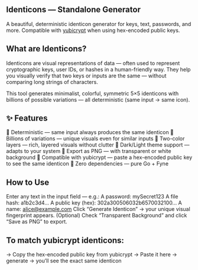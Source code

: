 ## Identicons — Standalone Generator

A beautiful, deterministic identicon generator for keys, text, passwords,
and more. Compatible with [yubicrypt](https://github.com/Ch1ffr3punk/yubicrypt) when using hex-encoded public keys. 

## What are Identicons?

Identicons are visual representations of data — often used to represent
cryptographic keys, user IDs, or hashes in a human-friendly way.
They help you visually verify that two keys or inputs are the same —
without comparing long strings of characters.

This tool generates minimalist, colorful, symmetric 5×5 identicons with
billions of possible variations — all deterministic (same input → same icon).

## ✨ Features

🔹 Deterministic — same input always produces the same identicon
🔹 Billions of variations — unique visuals even for similar inputs
🔹 Two-color layers — rich, layered visuals without clutter
🔹 Dark/Light theme support — adapts to your system
🔹 Export as PNG — with transparent or white background
🔹 Compatible with yubicrypt — paste a hex-encoded public key to see the same identicon
🔹 Zero dependencies — pure Go + Fyne

## How to Use

Enter any text in the input field — e.g.:
A password: mySecret123
A file hash: a1b2c3d4...
A public key (hex): 302a300506032b6570032100...
A name: alice@example.com
Click “Generate Identicon” → your unique visual fingerprint appears.
(Optional) Check “Transparent Background” and click “Save as PNG” to export.

## To match yubicrypt identicons:

→ Copy the hex-encoded public key from yubicrypt
→ Paste it here → generate → you’ll see the exact same identicon